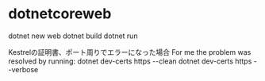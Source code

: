 # dotnetcoreweb

dotnet new web 
dotnet build 
dotnet run 

Kestrelの証明書、ポート周りでエラーになった場合 
For me the problem was resolved by running: 
dotnet dev-certs https --clean 
dotnet dev-certs https --verbose 
